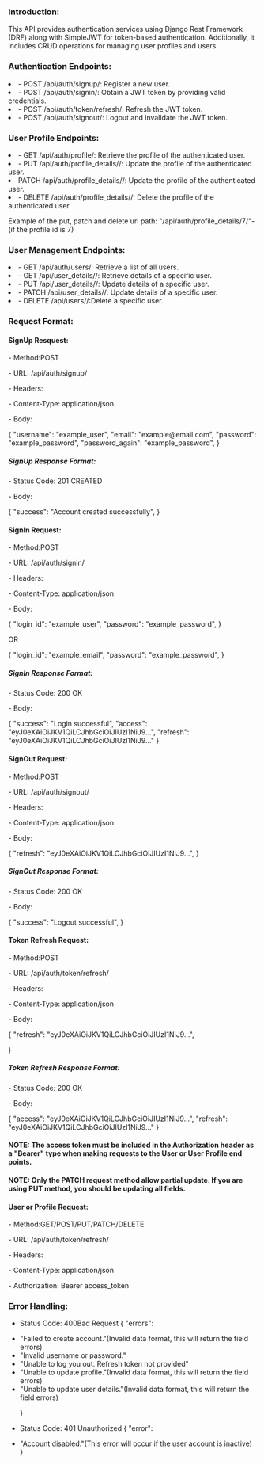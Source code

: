 <h3>Introduction:</h3>
<p>This API provides authentication services using Django Rest Framework (DRF) along with SimpleJWT for token-based authentication. Additionally, it includes CRUD operations for managing user profiles and users.</p>

<h3>Authentication Endpoints:</h3>
<li>- POST /api/auth/signup/: Register a new user.</li>
<li>- POST /api/auth/signin/: Obtain a JWT token by providing valid credentials.</li>
<li>- POST /api/auth/token/refresh/: Refresh the JWT token.</li>
<li>- POST /api/auth/signout/: Logout and invalidate the JWT token.</li>


<h3>User Profile Endpoints:</h3>
<li>- GET /api/auth/profile/: Retrieve the profile of the authenticated user.</li>
<li>- PUT /api/auth/profile_details/<id>/:  Update the profile of the authenticated user.</li> 
<li> PATCH /api/auth/profile_details/<id>/:  Update the profile of the authenticated user.</li>
<li>- DELETE /api/auth/profile_details/<id>/:  Delete the profile of the authenticated user.</li>

<p>Example of the put, patch and delete url path: "/api/auth/profile_details/7/"- (if the profile id is 7)</p>


<h3>User Management Endpoints:</h3>
<li>- GET /api/auth/users/: Retrieve a list of all users.</li>
<li>- GET /api/user_details/<id>/: Retrieve details of a specific user.</li>
<li>- PUT /api/user_details/<id>/: Update details of a specific user.</li>
<li>- PATCH /api/user_details/<id>/: Update details of a specific user.</li>
<li>- DELETE /api/users/<id>/:Delete a specific user.</li>


<h3>Request Format:</h3>

<h4> SignUp Resquest: </h4>
<p>- Method:POST</p>
<p>- URL: /api/auth/signup/</p>
<p>- Headers:</p>
<p>- Content-Type: application/json</p>
<p>- Body:</p>
  {
      "username": "example_user",
      "email": "example@email.com",
      "password": "example_password",
      "password_again": "example_password",
  }
<h5> SignUp Response Format:</h5>
<p>- Status Code:  201 CREATED</p>
<p>- Body:</p>
  {
    "success": "Account created successfully",
  }



<h4> SignIn  Request: </h4>
<p>- Method:POST</p>
<p>- URL: /api/auth/signin/</p>
<p>- Headers:</p>
<p>- Content-Type: application/json</p>
<p>- Body:</p>
  {
      "login_id": "example_user",
      "password": "example_password",
  }

  OR

  {
    "login_id": "example_email",
    "password": "example_password",
  }

<h5> SignIn Response Format:</h5>
<p>- Status Code:  200 OK</p>
<p>- Body:</p>
  {
    "success": "Login successful",
    "access": "eyJ0eXAiOiJKV1QiLCJhbGciOiJIUzI1NiJ9...",
    "refresh": "eyJ0eXAiOiJKV1QiLCJhbGciOiJIUzI1NiJ9..."
  }




<h4> SignOut  Request: </h4>
<p>- Method:POST</p>
<p>- URL: /api/auth/signout/</p>
<p>- Headers:</p>
<p>- Content-Type: application/json</p>
<p>- Body:</p>
  {
      "refresh": "eyJ0eXAiOiJKV1QiLCJhbGciOiJIUzI1NiJ9...",
  }

<h5>SignOut Response Format:</h5>
<p>- Status Code: 200 OK</p>
<p>- Body:</p>
  {
    "success": "Logout successful",
  }



<h4> Token Refresh Request: </h4>
<p>- Method:POST</p>
<p>- URL: /api/auth/token/refresh/</p>
<p>- Headers:</p>
<p>- Content-Type: application/json</p>
<p>- Body:</p>
  {
      "refresh": "eyJ0eXAiOiJKV1QiLCJhbGciOiJIUzI1NiJ9...",

  }

<h5>Token Refresh Response Format:</h5>
<p>- Status Code:  200 OK</p>
<p>- Body:</p>
  {
    "access": "eyJ0eXAiOiJKV1QiLCJhbGciOiJIUzI1NiJ9...",
    "refresh": "eyJ0eXAiOiJKV1QiLCJhbGciOiJIUzI1NiJ9..."
  }



<h4>NOTE: The access token must be included in the Authorization header as a "Bearer" type when making requests to the User or User Profile end points.</h4>
<h4>NOTE: Only the PATCH request method allow partial update. If you are using PUT method, you should be updating all fields.</h4>

<h4> User or Profile Request: </h4>
<p>- Method:GET/POST/PUT/PATCH/DELETE</p>
<p>- URL: /api/auth/token/refresh/</p>
<p>- Headers:</p>
<p>- Content-Type: application/json</p>
<p>- Authorization: Bearer access_token</p>



<h3>Error Handling:</h3>

  - Status Code: 400Bad Request
    {
        "errors":<br> 
            <li>"Failed to create account."(Invalid data format, this will return the field errors)</li>
            <li>"Invalid username or password."</li>
            <li>"Unable to log you out. Refresh token not provided"</li>
            <li>"Unable to update profile."(Invalid data format, this will return the field errors)</li>
            <li>"Unable to update user details."(Invalid data format, this will return the field errors)</li>


    }
  - Status Code: 401 Unauthorized
    {
        "error":<br>
        <li>"Account disabled."(This error will occur if the user account is inactive)</li>
    }
  
